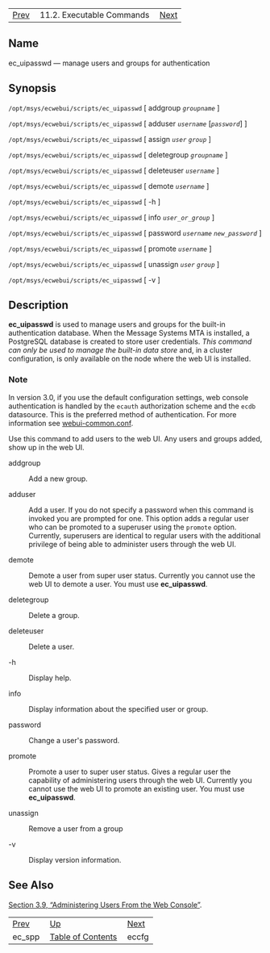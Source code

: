|     |     |     |
| --- | --- | --- |
| [Prev](executable.ec_spp)  | 11.2. Executable Commands |  [Next](executable.eccfg.php) |

<a name="executable.ec_uipasswd"></a>
## Name

ec_uipasswd — manage users and groups for authentication

## Synopsis

`/opt/msys/ecwebui/scripts/ec_uipasswd` [ addgroup *`groupname`* ]

`/opt/msys/ecwebui/scripts/ec_uipasswd` [ adduser *`username`* [*`password`*] ]

`/opt/msys/ecwebui/scripts/ec_uipasswd` [ assign *`user`* *`group`* ]

`/opt/msys/ecwebui/scripts/ec_uipasswd` [ deletegroup *`groupname`* ]

`/opt/msys/ecwebui/scripts/ec_uipasswd` [ deleteuser *`username`* ]

`/opt/msys/ecwebui/scripts/ec_uipasswd` [ demote *`username`* ]

`/opt/msys/ecwebui/scripts/ec_uipasswd` [ -h ]

`/opt/msys/ecwebui/scripts/ec_uipasswd` [ info *`user_or_group`* ]

`/opt/msys/ecwebui/scripts/ec_uipasswd` [ password *`username`* *`new_password`* ]

`/opt/msys/ecwebui/scripts/ec_uipasswd` [ promote *`username`* ]

`/opt/msys/ecwebui/scripts/ec_uipasswd` [ unassign *`user`* *`group`* ]

`/opt/msys/ecwebui/scripts/ec_uipasswd` [ -v ]

<a name="idp14195536"></a>
## Description

**ec_uipasswd** is used to manage users and groups for the built-in authentication database. When the Message Systems MTA is installed, a PostgreSQL database is created to store user credentials. *This command can only be used to manage the built-in data store*                                                            and, in a cluster configuration, is only available on the node where the web UI is installed.

### Note

In version 3.0, if you use the default configuration settings, web console authentication is handled by the `ecauth` authorization scheme and the `ecdb` datasource. This is the preferred method of authentication. For more information see [webui-common.conf](webui-common.conf "webui-common.conf").

Use this command to add users to the web UI. Any users and groups added, show up in the web UI.

<dl className="variablelist">

<dt>addgroup</dt>

<dd>

Add a new group.

</dd>

<dt>adduser</dt>

<dd>

Add a user. If you do not specify a password when this command is invoked you are prompted for one. This option adds a regular user who can be promoted to a superuser using the `promote` option. Currently, superusers are identical to regular users with the additional privilege of being able to administer users through the web UI.

</dd>

<dt>demote</dt>

<dd>

Demote a user from super user status. Currently you cannot use the web UI to demote a user. You must use **ec_uipasswd**.

</dd>

<dt>deletegroup</dt>

<dd>

Delete a group.

</dd>

<dt>deleteuser</dt>

<dd>

Delete a user.

</dd>

<dt>-h</dt>

<dd>

Display help.

</dd>

<dt>info</dt>

<dd>

Display information about the specified user or group.

</dd>

<dt>password</dt>

<dd>

Change a user's password.

</dd>

<dt>promote</dt>

<dd>

Promote a user to super user status. Gives a regular user the capability of administering users through the web UI. Currently you cannot use the web UI to promote an existing user. You must use **ec_uipasswd**.

</dd>

<dt>unassign</dt>

<dd>

Remove a user from a group

</dd>

<dt>-v</dt>

<dd>

Display version information.

</dd>

</dl>

<a name="idp14221728"></a>
## See Also

[Section 3.9, “Administering Users From the Web Console”](web3.users "3.9. Administering Users From the Web Console").

|     |     |     |
| --- | --- | --- |
| [Prev](executable.ec_spp)  | [Up](exe.commands.details.php) |  [Next](executable.eccfg.php) |
| ec_spp  | [Table of Contents](index) |  eccfg |
